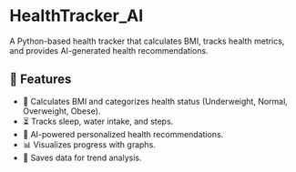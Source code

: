 # HealthTracker_AI
A Python-based health tracker that calculates BMI, tracks health metrics, and provides AI-generated health recommendations.
## 🚀 Features
- 📏 Calculates BMI and categorizes health status (Underweight, Normal, Overweight, Obese).
- ⏳ Tracks sleep, water intake, and steps.
- 🤖 AI-powered personalized health recommendations.
- 📊 Visualizes progress with graphs.
- 💾 Saves data for trend analysis.

